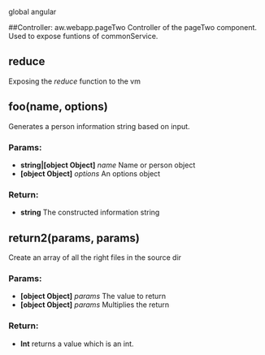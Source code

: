 

<!-- Start src\app\pageTwo\pageTwo.controller.js -->

global angular

##Controller: aw.webapp.pageTwo
	Controller of the pageTwo component. Used to expose funtions
  of commonService.

## reduce

Exposing the *reduce* function to the vm

## foo(name, options)

Generates a person information string based on input.

### Params:

* **string|[object Object]** *name* Name or person object
* **[object Object]** *options* An options object

### Return:

* **string** The constructed information string

## return2(params, params)

Create an array of all the right files in the source dir

### Params:

* **[object Object]** *params* The value to return
* **[object Object]** *params* Multiplies the return

### Return:

* **Int** returns a value which is an int.

<!-- End src\app\pageTwo\pageTwo.controller.js -->

